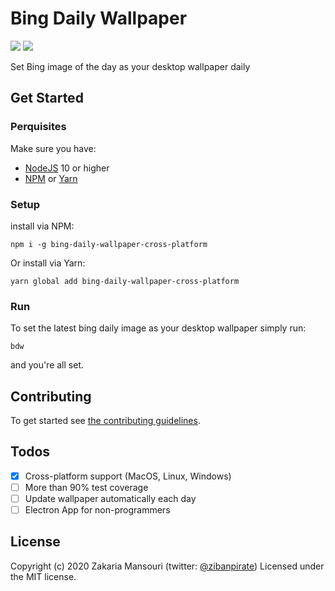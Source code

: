 # Bing Daily Wallpaper

[![](https://img.shields.io/npm/v/bing-daily-wallpaper-cross-platform)](https://www.npmjs.com/package/bing-daily-wallpaper-cross-platform)
[![](https://img.shields.io/npm/dm/bing-daily-wallpaper-cross-platform)](https://www.npmjs.com/package/bing-daily-wallpaper-cross-platform)

Set Bing image of the day as your desktop wallpaper daily

## Get Started

### Perquisites

Make sure you have:

- [NodeJS](https://nodejs.org/) 10 or higher
- [NPM](https://www.npmjs.com/) or [Yarn](https://yarnpkg.com/)

### Setup

install via NPM:

```terminal
npm i -g bing-daily-wallpaper-cross-platform
```

Or install via Yarn:

```terminal
yarn global add bing-daily-wallpaper-cross-platform
```

### Run

To set the latest bing daily image as your desktop wallpaper simply run:

```terminal
bdw
```

and you're all set.

## Contributing

To get started see [the contributing guidelines](https://github.com/ZibanPirate/bing-daily-wallpaper/blob/master/.github/CONTRIBUTING.md).

## Todos

- [x] Cross-platform support (MacOS, Linux, Windows)
- [ ] More than 90% test coverage
- [ ] Update wallpaper automatically each day
- [ ] Electron App for non-programmers

## License

Copyright (c) 2020 Zakaria Mansouri (twitter: [@zibanpirate](https://twitter.com/zibanpirate)) Licensed under the MIT license.
